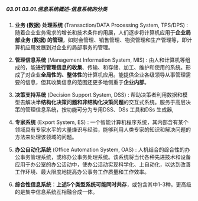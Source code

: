 ##### 03.01.03.01.信息系统概述-信息系统的分类

1. **业务 (数据) 处理系统** (Transaction/DATA Processing System, TPS/DPS) : 随着企业业务需求的增长和技术条件的用展，人们逐步将计算机应用于**企业局部业务 (数据) 的管理**，如财会管理、销售管理、物资管理和生产管理等，即计算机应用发展到对企业的局部事务的管理。

2. **管理信息系统** (Management Information System, MIS) : 由人和计算机等组成的，能**进行管理信息的收集**、传输、和存储、加工、维护和使用的系统。形成了对企业**全局性的、整体性**的计算机应用。能提供企业各级领导从事管理需要的信息，但其收集信息的范围还更多地侧重于**企业内部**。

3. **决策支持系统** (Decision Support System, DSS) : 帮助决策者利用数据和模型去解决**半结构化决策问题和非结构化决策问题**的交互式系统。服务于高层决策的管理信息系统，按功能可分为专用DSS、DSs 工具和DSs 生成器,

4. **专家系统** (Export System, ES) : 一个智能计算机程序系统，其内部含有某个领域具有专家水平的大量燥识与经验，能够利用人类专家的知识和解决问题的方法来处理该领域的问题。

5. **办公自动化系统** (Office Automation System, OAS) : 人机结合的综合性的办公事务管理系统，或称办公事务处理系统。该系统将当代各种先进技术和设备应用于办公室的办公活动中，使办公活动实现科学化、上自动化，以达到改善工作环境、最大限度地提高办公事务工作质量和工作效率。

6. **综合性信息系统**：**上述5个类型系统可能同时共存**，或包含其中1-3种。更高级的是集中信息系统互相融合成一体。
